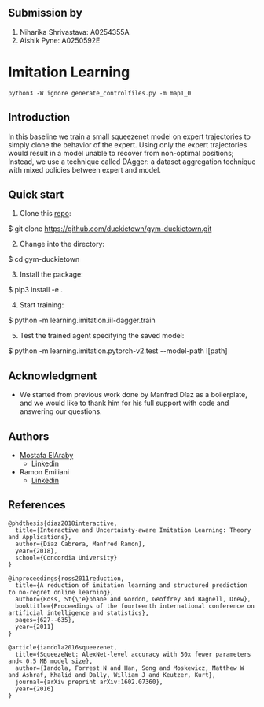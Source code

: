 ## Submission by
1. Niharika Shrivastava: A0254355A
2. Aishik Pyne: A0250592E

# Imitation Learning

```
python3 -W ignore generate_controlfiles.py -m map1_0
```

## Introduction
In this baseline we train a small squeezenet model on expert trajectories to simply clone the behavior of the expert.
Using only the expert trajectories would result in a model unable to recover from non-optimal positions; Instead, we use a technique called DAgger: a dataset aggregation technique with mixed policies between expert and model.

## Quick start
1) Clone this [repo](https://github.com/duckietown/gym-duckietown):

$ git clone https://github.com/duckietown/gym-duckietown.git

2) Change into the directory:

$ cd gym-duckietown

3) Install the package:

$ pip3 install -e .

4) Start training:

$ python -m learning.imitation.iil-dagger.train

5) Test the trained agent specifying the saved model:

$ python -m learning.imitation.pytorch-v2.test --model-path ![path]

## Acknowledgment
- We started from previous work done by Manfred Díaz as a boilerplate, and we would like to thank him for his full support with code and answering our questions.

## Authors
- [Mostafa ElAraby ](https://www.mostafaelaraby.com/)
  - [Linkedin](https://linkedin.com/in/mostafaelaraby)
- Ramon Emiliani
  - [Linkedin](https://www.linkedin.com/in/ramonemiliani)

## References
```
@phdthesis{diaz2018interactive,
  title={Interactive and Uncertainty-aware Imitation Learning: Theory and Applications},
  author={Diaz Cabrera, Manfred Ramon},
  year={2018},
  school={Concordia University}
}

@inproceedings{ross2011reduction,
  title={A reduction of imitation learning and structured prediction to no-regret online learning},
  author={Ross, St{\'e}phane and Gordon, Geoffrey and Bagnell, Drew},
  booktitle={Proceedings of the fourteenth international conference on artificial intelligence and statistics},
  pages={627--635},
  year={2011}
}

@article{iandola2016squeezenet,
  title={SqueezeNet: AlexNet-level accuracy with 50x fewer parameters and< 0.5 MB model size},
  author={Iandola, Forrest N and Han, Song and Moskewicz, Matthew W and Ashraf, Khalid and Dally, William J and Keutzer, Kurt},
  journal={arXiv preprint arXiv:1602.07360},
  year={2016}
}
```
